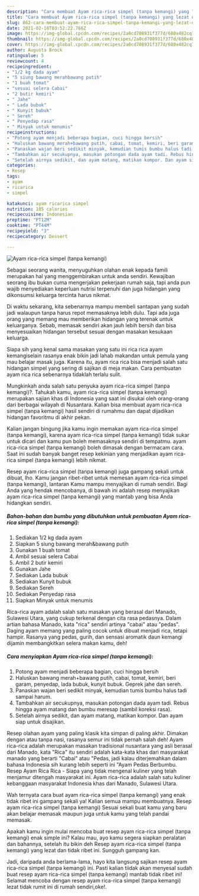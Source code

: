 ```yaml
---
description: "Cara membuat Ayam rica-rica simpel (tanpa kemangi) yang lezat dan Mudah Dibuat"
title: "Cara membuat Ayam rica-rica simpel (tanpa kemangi) yang lezat dan Mudah Dibuat"
slug: 862-cara-membuat-ayam-rica-rica-simpel-tanpa-kemangi-yang-lezat-dan-mudah-dibuat
date: 2021-02-18T03:52:22.766Z
image: https://img-global.cpcdn.com/recipes/2a0cd708931f377d/680x482cq70/ayam-rica-rica-simpel-tanpa-kemangi-foto-resep-utama.jpg
thumbnail: https://img-global.cpcdn.com/recipes/2a0cd708931f377d/680x482cq70/ayam-rica-rica-simpel-tanpa-kemangi-foto-resep-utama.jpg
cover: https://img-global.cpcdn.com/recipes/2a0cd708931f377d/680x482cq70/ayam-rica-rica-simpel-tanpa-kemangi-foto-resep-utama.jpg
author: Augusta Brock
ratingvalue: 5
reviewcount: 4
recipeingredient:
- "1/2 kg dada ayam"
- "5 siung bawang merahbawang putih"
- "1 buah tomat"
- "sesuai selera Cabai"
- "2 butir kemiri"
- " Jahe"
- " Lada bubuk"
- " Kunyit bubuk"
- " Sereh"
- " Penyedap rasa"
- " Minyak untuk menumis"
recipeinstructions:
- "Potong ayam menjadi beberapa bagian, cuci hingga bersih"
- "Haluskan bawang merah+bawang putih, cabai, tomat, kemiri, beri garam, penyedap, lada bubuk, kunyit bubuk. Geprek jahe dan sereh."
- "Panaskan wajan beri sedikit minyak, kemudian tumis bumbu halus tadi sampai harum."
- "Tambahkan air secukupnya, masukan potongan dada ayam tadi. Rebus hingga ayam matang dan bumbu meresap (sambil koreksi rasa)."
- "Setelah airnya sedikit, dan ayam matang, matikan kompor. Dan ayam siap untuk disajikan."
categories:
- Resep
tags:
- ayam
- ricarica
- simpel

katakunci: ayam ricarica simpel 
nutrition: 185 calories
recipecuisine: Indonesian
preptime: "PT12M"
cooktime: "PT44M"
recipeyield: "3"
recipecategory: Dessert

---
```



![Ayam rica-rica simpel (tanpa kemangi)](https://img-global.cpcdn.com/recipes/2a0cd708931f377d/680x482cq70/ayam-rica-rica-simpel-tanpa-kemangi-foto-resep-utama.jpg)

Sebagai seorang wanita, menyuguhkan olahan enak kepada famili merupakan hal yang menggembirakan untuk anda sendiri. Kewajiban seorang ibu bukan cuma mengerjakan pekerjaan rumah saja, tapi anda pun wajib menyediakan keperluan nutrisi terpenuhi dan juga hidangan yang dikonsumsi keluarga tercinta harus nikmat.

Di waktu  sekarang, kita sebenarnya mampu membeli santapan yang sudah jadi walaupun tanpa harus repot memasaknya lebih dulu. Tapi ada juga orang yang memang mau memberikan hidangan yang terenak untuk keluarganya. Sebab, memasak sendiri akan jauh lebih bersih dan bisa menyesuaikan hidangan tersebut sesuai dengan masakan kesukaan keluarga. 

Siapa sih yang kenal sama masakan yang satu ini rica rica ayam kemangiselain rasanya enak bikin jadi lahab makandan untuk pemula yang mau belajar masak juga. Karena itu, ayam rica rica bisa menjadi salah satu hidangan simpel yang sering di sajikan di meja makan. Cara pembuatan ayam rica rica sebenarnya tidaklah terlalu sulit.

Mungkinkah anda salah satu penyuka ayam rica-rica simpel (tanpa kemangi)?. Tahukah kamu, ayam rica-rica simpel (tanpa kemangi) merupakan sajian khas di Indonesia yang saat ini disukai oleh orang-orang dari berbagai wilayah di Nusantara. Kalian bisa membuat ayam rica-rica simpel (tanpa kemangi) hasil sendiri di rumahmu dan dapat dijadikan hidangan favoritmu di akhir pekan.

Kalian jangan bingung jika kamu ingin memakan ayam rica-rica simpel (tanpa kemangi), karena ayam rica-rica simpel (tanpa kemangi) tidak sukar untuk dicari dan kamu pun boleh memasaknya sendiri di tempatmu. ayam rica-rica simpel (tanpa kemangi) boleh dimasak dengan bermacam cara. Saat ini sudah banyak banget resep kekinian yang menjadikan ayam rica-rica simpel (tanpa kemangi) lebih nikmat.

Resep ayam rica-rica simpel (tanpa kemangi) juga gampang sekali untuk dibuat, lho. Kamu jangan ribet-ribet untuk memesan ayam rica-rica simpel (tanpa kemangi), lantaran Kamu mampu menyajikan di rumah sendiri. Bagi Anda yang hendak mencobanya, di bawah ini adalah resep menyajikan ayam rica-rica simpel (tanpa kemangi) yang mantab yang bisa Anda hidangkan sendiri.

<!--inarticleads1-->

##### Bahan-bahan dan bumbu yang dibutuhkan untuk pembuatan Ayam rica-rica simpel (tanpa kemangi):

1. Sediakan 1/2 kg dada ayam
1. Siapkan 5 siung bawang merah&amp;bawang putih
1. Gunakan 1 buah tomat
1. Ambil sesuai selera Cabai
1. Ambil 2 butir kemiri
1. Gunakan  Jahe
1. Sediakan  Lada bubuk
1. Sediakan  Kunyit bubuk
1. Sediakan  Sereh
1. Sediakan  Penyedap rasa
1. Siapkan  Minyak untuk menumis


Rica-rica ayam adalah salah satu masakan yang berasal dari Manado, Sulawesi Utara, yang cukup terkenal dengan cita rasa pedasnya. Dalam artian bahasa Manado, kata &#34;rica&#34; sendiri artinya &#34;cabai&#34; atau &#34;pedas&#34;. Daging ayam memang yang paling cocok untuk dibuat menjadi rica, tetapi hampir. Rasanya yang pedas, gurih, dan sensasi aromatik daun kemangi dijamin membangkitkan selera makan kamu, deh! 

<!--inarticleads2-->

##### Cara menyiapkan Ayam rica-rica simpel (tanpa kemangi):

1. Potong ayam menjadi beberapa bagian, cuci hingga bersih
1. Haluskan bawang merah+bawang putih, cabai, tomat, kemiri, beri garam, penyedap, lada bubuk, kunyit bubuk. Geprek jahe dan sereh.
1. Panaskan wajan beri sedikit minyak, kemudian tumis bumbu halus tadi sampai harum.
1. Tambahkan air secukupnya, masukan potongan dada ayam tadi. Rebus hingga ayam matang dan bumbu meresap (sambil koreksi rasa).
1. Setelah airnya sedikit, dan ayam matang, matikan kompor. Dan ayam siap untuk disajikan.


Resep olahan ayam yang paling klasik kita simpan di paling akhir. Dimakan dengan atau tanpa nasi, rasanya semur ini tidak pernah salah deh! Ayam rica-rica adalah merupakan masakan tradisional nusantara yang asli berasal dari Manado, kata &#34;Rica&#34; itu sendiri adalah kata-kata khas dari masyarakat manado yang berarti &#34;Cabai&#34; atau &#34;Pedas, jadi kalau diterjemahkan dalam bahasa Indonesia sih kurang lebih seperti ini &#34;Ayam Pedas Berbumbu. Resep Ayam Rica Rica - Siapa yang tidak mengenal kuliner yang telah menjamur ditengah masyarakat ini. Ayam rica-rica adalah salah satu kuliner kebanggaan masyarakat Indonesia khas dari Manado, Sulawesi Utara. 

Wah ternyata cara buat ayam rica-rica simpel (tanpa kemangi) yang enak tidak ribet ini gampang sekali ya! Kalian semua mampu membuatnya. Resep ayam rica-rica simpel (tanpa kemangi) Sesuai sekali buat kamu yang baru akan belajar memasak maupun juga untuk kamu yang telah pandai memasak.

Apakah kamu ingin mulai mencoba buat resep ayam rica-rica simpel (tanpa kemangi) enak simple ini? Kalau mau, ayo kamu segera siapkan peralatan dan bahannya, setelah itu bikin deh Resep ayam rica-rica simpel (tanpa kemangi) yang lezat dan tidak ribet ini. Sungguh gampang kan. 

Jadi, daripada anda berlama-lama, hayo kita langsung sajikan resep ayam rica-rica simpel (tanpa kemangi) ini. Pasti kalian tiidak akan menyesal sudah buat resep ayam rica-rica simpel (tanpa kemangi) mantab tidak ribet ini! Selamat mencoba dengan resep ayam rica-rica simpel (tanpa kemangi) lezat tidak rumit ini di rumah sendiri,oke!.

